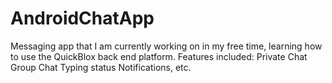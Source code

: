 # AndroidChatApp
Messaging app that I am currently working on in my free time, learning how to use the QuickBlox back end platform.
Features included:
Private Chat
Group Chat
Typing status
Notifications,
etc.
